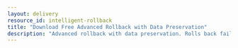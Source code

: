 ```yaml
---
layout: delivery
resource_id: intelligent-rollback
title: "Download Free Advanced Rollback with Data Preservation"
description: "Advanced rollback with data preservation. Rolls back failed migrations while preserving new transactions."
---
```

